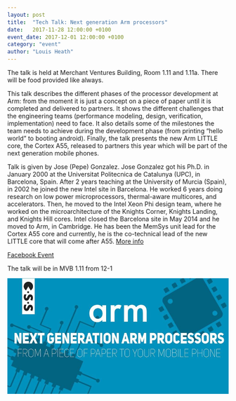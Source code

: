 ```yaml
---
layout: post
title:  "Tech Talk: Next generation Arm processors"
date:   2017-11-28 12:00:00 +0100
event_date: 2017-12-01 12:00:00 +0100
category: "event"
author: "Louis Heath"
---
```


The talk is held at Merchant Ventures Building, Room 1.11 and 1.11a. There will be food provided like always.

This talk describes the different phases of the processor development at Arm: from the moment it is just a concept on a piece of paper until it is completed and delivered to partners. It shows the different challenges that the engineering teams (performance modeling, design, verification, implementation) need to face. It also details some of the milestones the team needs to achieve during the development phase (from printing “hello world” to booting android). Finally, the talk presents the new Arm LITTLE core, the Cortex A55, released to partners this year which will be part of the next generation mobile phones.

Talk is given by Jose (Pepe) Gonzalez.
Jose Gonzalez got his Ph.D. in January 2000 at the Universitat Politecnica de Catalunya (UPC), in Barcelona, Spain. After 2 years teaching at the University of Murcia (Spain), in 2002 he joined the new Intel site in Barcelona. He worked 6 years doing research on low power microprocessors, thermal-aware multicores, and accelerators. Then, he moved to the Intel Xeon Phi design team, where he worked on the microarchitecture of the Knights Corner, Knights Landing, and Knights Hill cores. Intel closed the Barcelona site in May 2014 and he moved to Arm, in Cambridge. He has been the MemSys unit lead for the Cortex A55 core and currently, he is the co-technical lead of the new LITTLE core that will come after A55.
[More info](https://www.linkedin.com/in/pepe-gonzalez-4808621a/)

<a class="btn btn--dark" href="https://www.facebook.com/events/904891876346724/">
    Facebook Event
</a>

The talk will be in MVB 1.11 from 12-1

![](/assets/images/contrib/events/2017-12-01-arm-talk/cover.jpg)
